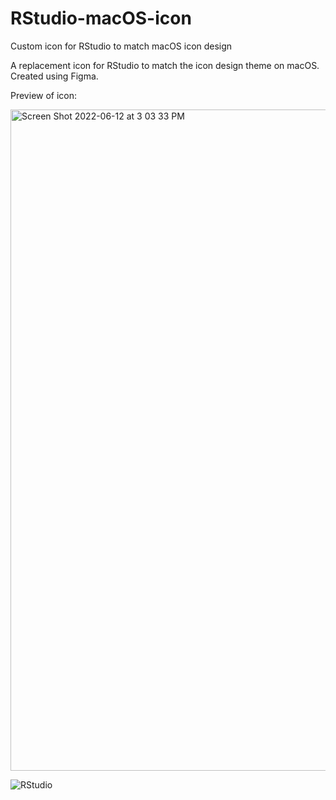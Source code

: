 # RStudio-macOS-icon
Custom icon for RStudio to match macOS icon design

A replacement icon for RStudio to match the icon design theme on macOS. Created using Figma.

Preview of icon:

<img width="1058" alt="Screen Shot 2022-06-12 at 3 03 33 PM" src="https://user-images.githubusercontent.com/106411094/173255500-6dc47f45-55e9-46e5-aa16-2e7046e0a244.png">

![RStudio](https://user-images.githubusercontent.com/106411094/173255488-e0bfb46b-7347-41b1-bf51-a125adafda5b.png)
